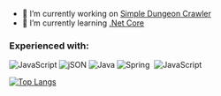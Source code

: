 <!--

-->

- 🔭 I’m currently working on [Simple Dungeon Crawler](https://github.com/michaelbaker34/SimpleDungeonCrawler)
- 🌱 I’m currently learning [.Net Core](https://docs.microsoft.com/en-us/dotnet/core/introduction)

<h3> Experienced with: </h3>
<span>
  <img alt="JavaScript" style="" src="https://www.vectorlogo.zone/logos/javascript/javascript-ar21.svg" />
  <img alt="jSON" src="https://www.vectorlogo.zone/logos/json/json-ar21.svg" />
  <img alt="Java" src="https://www.vectorlogo.zone/logos/java/java-ar21.svg" />
  <img alt="Spring" src="https://www.vectorlogo.zone/logos/springio/springio-ar21.svg"/>
  <img alt="" src=""/>
</span>
<span>
  <img alt="JavaScript" style="margin-right: 10px;"
       src="https://img.shields.io/badge/-JavaScript-black?logo=javascript&style=flat-square" />
</span>

[![Top Langs](https://github-readme-stats.vercel.app/api/top-langs/?username=michaelbaker34)](https://github.com/anuraghazra/github-readme-stats)
